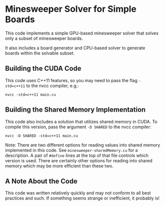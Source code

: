 # Minesweeper Solver for Simple Boards
This code implements a simple GPU-based minesweeper solver that solves only a subset of minesweeper boards.

It also includes a board generator and CPU-based solver to generate boards within the solvable subset.

## Building the CUDA Code
This code uses C++11 features, so you may need to pass the flag `-std=c++11` to the nvcc compiler, e.g.:

  ```
  nvcc -std=c++11 main.cu
  ```

## Building the Shared Memory Implementation
This code also includes a solution that utilizes shared memory in CUDA. To compile this version, pass the argument `-D SHARED` to the nvcc compiler:

  ```
  nvcc -D SHARED -std=c++11 main.cu
  ```

Note: There are two different options for reading values into shared memory implemented in this code. See `minesweeper-sharedMemory.cu` for a description. A pair of `#define` lines at the top of that file controls which version is used. There are certainly other options for reading into shared memory which may be more efficient than these two.

## A Note About the Code
This code was written relatively quickly and may not conform to all best practices and such. If something seems strange or inefficient, it probably is!
